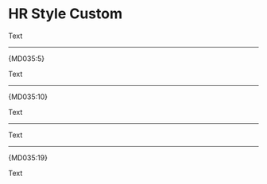 # HR Style Custom

Text

---
{MD035:5}

Text

- - -
{MD035:10}

Text

-  -  -

Text

***
{MD035:19}

Text

<!-- markdownlint-configure-file {
  "hr-style": {
    "style": "-  -  -"
  }
} -->
